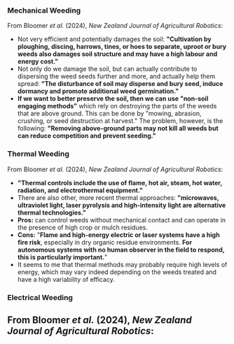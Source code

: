 ### Mechanical Weeding

From Bloomer *et al.* (2024), *New Zealand Journal of Agricultural Robotics*: 
- Not very efficient and potentially damages the soil: **"Cultivation by ploughing, discing, harrows, tines, or hoes to separate, uproot or bury weeds also damages soil structure and may have a high labour and energy cost."**
- Not only do we damage the soil, but can actually contribute to dispersing the weed seeds further and more, and actually help them spread: **"The disturbance of soil may disperse and bury seed, induce dormancy and promote additional weed germination."**
- **If we want to better preserve the soil, then we can use "non-soil engaging methods"** which rely on destroying the parts of the weeds that are above ground. This can be done by "mowing, abrasion, crushing, or seed destruction at harvest." The problem, however, is the following: **"Removing above-ground parts may not kill all weeds but can reduce competition and prevent seeding."**

### Thermal Weeding

From Bloomer *et al.* (2024), *New Zealand Journal of Agricultural Robotics*: 
- **"Thermal controls include the use of flame, hot air, steam, hot water, radiation, and electrothermal equipment."**
- There are also other, more recent thermal approaches: **"microwaves, ultraviolet light, laser pyrolysis and high-intensity light are alternative thermal technologies."** 
- **Pros:** can control weeds without mechanical contact and can operate in the presence of high crop or mulch residues.
- **Cons:** "**Flame and high-energy electric or laser systems have a high fire risk**, especially in dry organic residue environments. **For autonomous systems with no human observer in the field to respond, this is particularly important.**"
- It seems to me that thermal methods may probably require high levels of energy, which may vary indeed depending on the weeds treated and have a high variability of efficacy. 

### Electrical Weeding

From Bloomer *et al.* (2024), *New Zealand Journal of Agricultural Robotics*: 
- 
